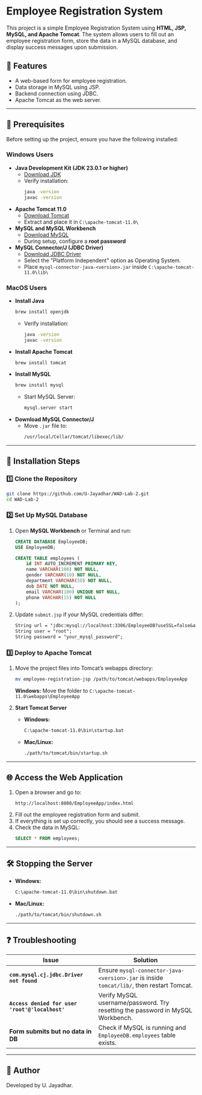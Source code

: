 # **Employee Registration System**

This project is a simple Employee Registration System using **HTML, JSP, MySQL, and Apache Tomcat**. The system allows users to fill out an employee registration form, store the data in a MySQL database, and display success messages upon submission.

## **📌 Features**  
- A web-based form for employee registration.
- Data storage in MySQL using JSP.
- Backend connection using JDBC.
- Apache Tomcat as the web server.

---

## **🔧 Prerequisites**  

Before setting up the project, ensure you have the following installed:  

### **Windows Users**  
- **Java Development Kit (JDK 23.0.1 or higher)**  
  - [Download JDK](https://jdk.java.net/)  
  - Verify installation:  
    ```sh
    java -version
    javac -version
    ```  
- **Apache Tomcat 11.0**  
  - [Download Tomcat](https://tomcat.apache.org/download-11.cgi)  
  - Extract and place it in `C:\apache-tomcat-11.0\`  
- **MySQL and MySQL Workbench**  
  - [Download MySQL](https://dev.mysql.com/downloads/)  
  - During setup, configure a **root password**  
- **MySQL Connector/J (JDBC Driver)**  
  - [Download JDBC Driver](https://dev.mysql.com/downloads/connector/j/)
  - Select the "Platform Independent" option as Operating System.
  - Place `mysql-connector-java-<version>.jar` inside `C:\apache-tomcat-11.0\lib\`  

### **MacOS Users**  
- **Install Java**  
  ```sh
  brew install openjdk
  ```  
  - Verify installation:  
    ```sh
    java -version
    javac -version
    ```  
- **Install Apache Tomcat**  
  ```sh
  brew install tomcat
  ```  
- **Install MySQL**  
  ```sh
  brew install mysql
  ```  
  - Start MySQL Server:  
    ```sh
    mysql.server start
    ```  
- **Download MySQL Connector/J**  
  - Move `.jar` file to:  
    ```sh
    /usr/local/Cellar/tomcat/libexec/lib/
    ```  

---

## **🚀 Installation Steps**  

### **1️⃣ Clone the Repository**  
```sh
git clone https://github.com/U-Jayadhar/WAD-Lab-2.git
cd WAD-Lab-2
```  

### **2️⃣ Set Up MySQL Database**  
1. Open **MySQL Workbench** or Terminal and run:  
   ```sql
   CREATE DATABASE EmployeeDB;
   USE EmployeeDB;

   CREATE TABLE employees (
       id INT AUTO_INCREMENT PRIMARY KEY,
       name VARCHAR(100) NOT NULL,
       gender VARCHAR(10) NOT NULL,
       department VARCHAR(50) NOT NULL,
       dob DATE NOT NULL,
       email VARCHAR(100) UNIQUE NOT NULL,
       phone VARCHAR(15) NOT NULL
   );
   ```  
2. Update `submit.jsp` if your MySQL credentials differ:  
   ```jsp
   String url = "jdbc:mysql://localhost:3306/EmployeeDB?useSSL=false&allowPublicKeyRetrieval=true";
   String user = "root";
   String password = "your_mysql_password";
   ```  

### **3️⃣ Deploy to Apache Tomcat**  
1. Move the project files into Tomcat’s webapps directory:  
   ```sh
   mv employee-registration-jsp /path/to/tomcat/webapps/EmployeeApp
   ```  
   **Windows:** Move the folder to `C:\apache-tomcat-11.0\webapps\EmployeeApp`  

2. **Start Tomcat Server**  
   - **Windows:**  
     ```sh
     C:\apache-tomcat-11.0\bin\startup.bat
     ```  
   - **Mac/Linux:**  
     ```sh
     ./path/to/tomcat/bin/startup.sh
     ```  

---

## **🌐 Access the Web Application**  
1. Open a browser and go to:  
   ```
   http://localhost:8080/EmployeeApp/index.html
   ```
2. Fill out the employee registration form and submit.  
3. If everything is set up correctly, you should see a success message.
4. Check the data in MySQL:  
   ```sql
   SELECT * FROM employees;
   ```  

---

## **🛠️ Stopping the Server**  
- **Windows:**  
  ```sh
  C:\apache-tomcat-11.0\bin\shutdown.bat
  ```  
- **Mac/Linux:**  
  ```sh
  ./path/to/tomcat/bin/shutdown.sh
  ```  

---

## **❓ Troubleshooting**  
| Issue | Solution |
|--------|----------|
| **`com.mysql.cj.jdbc.Driver not found`** | Ensure `mysql-connector-java-<version>.jar` is inside `tomcat/lib/`, then restart Tomcat. |
| **`Access denied for user 'root'@'localhost'`** | Verify MySQL username/password. Try resetting the password in MySQL Workbench. |
| **Form submits but no data in DB** | Check if MySQL is running and `EmployeeDB.employees` table exists. |

---

## **👤 Author**
Developed by U. Jayadhar.